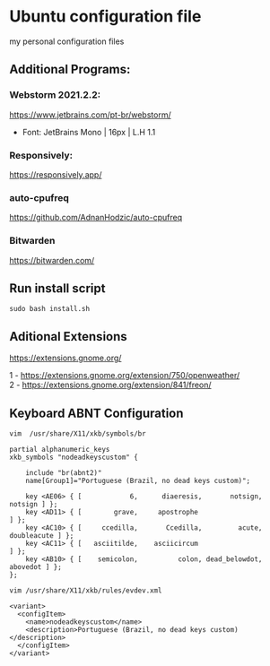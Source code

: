 # Ubuntu configuration file

my personal configuration files

## Additional Programs:

### Webstorm 2021.2.2:
https://www.jetbrains.com/pt-br/webstorm/ <br/>
* Font: JetBrains Mono | 16px | L.H 1.1 <br>

### Responsively:
https://responsively.app/

### auto-cpufreq
https://github.com/AdnanHodzic/auto-cpufreq

### Bitwarden
https://bitwarden.com/

## Run install script

``sudo bash install.sh``

## Aditional Extensions
https://extensions.gnome.org/

1 - https://extensions.gnome.org/extension/750/openweather/ <br/>
2 - https://extensions.gnome.org/extension/841/freon/

## Keyboard ABNT Configuration

```
vim  /usr/share/X11/xkb/symbols/br

partial alphanumeric_keys
xkb_symbols "nodeadkeyscustom" {

    include "br(abnt2)"
    name[Group1]="Portuguese (Brazil, no dead keys custom)";

    key <AE06> { [            6,      diaeresis,       notsign,         notsign ] };
    key <AD11> { [        grave,     apostrophe                                 ] };
    key <AC10> { [     ccedilla,       Ccedilla,         acute,     doubleacute ] };
    key <AC11> { [   asciitilde,    asciicircum                                 ] };
    key <AB10> { [    semicolon,          colon, dead_belowdot,        abovedot ] };
};

vim /usr/share/X11/xkb/rules/evdev.xml

<variant>
  <configItem>
    <name>nodeadkeyscustom</name>
    <description>Portuguese (Brazil, no dead keys custom)</description>
  </configItem>
</variant>

```
